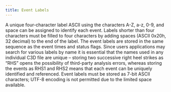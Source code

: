 ```yaml
---
title: Event Labels
---
```


A unique four-character label ASCII using the characters A-Z, a-z, 0-9, and space can be assigned to identify each event.  Labels shorter than four characters must be filled to four characters by adding spaces (ASCII 0x20h, 32 decimal) to the end of the label.  The event labels are stored in the same sequence as the event times and status flags. Since users applications may search for various labels by name it is essential that the names used in any individual C3D file are unique – storing two successive right heel strikes as “RHS” opens the possibility of third-party analysis errors, whereas storing the events as RHS1 and RHS2 means that each event can be uniquely identified and referenced. Event labels must be stored as 7-bit ASCII characters; UTF-8 encoding is not permitted due to the limited space available.

